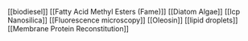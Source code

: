 [[biodiesel]]
[[Fatty Acid Methyl Esters (Fame)]]
[[Diatom Algae]]
[[Icp Nanosilica]]
[[Fluorescence microscopy]]
[[Oleosin]]
[[lipid droplets]]
[[Membrane Protein Reconstitution]]
